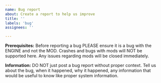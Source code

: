 ```yaml
---
name: Bug report
about: Create a report to help us improve
title: ''
labels: 'bug'
assignees: ''

---
```


**Prerequisites:**
Before reporting a bug PLEASE ensure it is a bug with the ENGINE and not the MOD. Crashes and bugs with mods will NOT be supported here. Any issues regarding mods will be closed immediately.

**Information:**
DO NOT just post a bug report without proper context. Tell us about the bug, when it happened, why it happened, any information that would be useful to know like proper system information.
